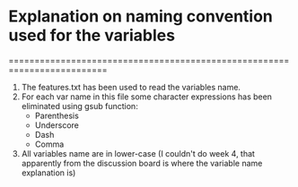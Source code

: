 # Explanation on naming convention used for the variables
=========================================================================

1. The features.txt has been used to read the variables name.
2. For each var name in this file some character expressions has been eliminated using gsub function:
	- Parenthesis
	- Underscore
	- Dash
	- Comma
3. All variables name are in lower-case (I couldn't do week 4, that apparently from the discussion board is where the variable name explanation is)

